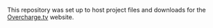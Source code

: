 This repository was set up to host project files and downloads for the [Overcharge.tv](http://www.overcharge.tv) website.

